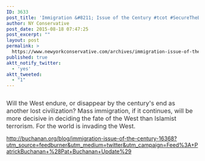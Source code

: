 ```yaml
---
ID: 3633
post_title: 'Immigration &#8211; Issue of the Century #tcot #SecureTheBorder #MakeAmericaGreatAgain'
author: NY Conservative
post_date: 2015-08-18 07:47:25
post_excerpt: ""
layout: post
permalink: >
  https://www.newyorkconservative.com/archives/immigration-issue-of-the-century-tcot-securetheborder-makeamericagreatagain/
published: true
aktt_notify_twitter:
  - 'yes'
aktt_tweeted:
  - "1"
---
```

<p><img src="http://www.newyorkconservative.com/wp-content/uploads/2015/08/081815_1146_Immigration1.jpg" alt=""/>
	</p><p><span style="color:#333333; font-size:12pt">Will the West endure, or disappear by the century's end as another lost civilization? Mass immigration, if it continues, will be more decisive in deciding the fate of the West than Islamist terrorism. For the world is invading the West.
</span></p><p><a href="http://buchanan.org/blog/immigration-issue-of-the-century-16368?utm_source=feedburner&amp;utm_medium=twitter&amp;utm_campaign=Feed%3A+PatrickBuchanan+%28Pat+Buchanan+Update%29">http://buchanan.org/blog/immigration-issue-of-the-century-16368?utm_source=feedburner&amp;utm_medium=twitter&amp;utm_campaign=Feed%3A+PatrickBuchanan+%28Pat+Buchanan+Update%29</a>
	</p><p>
 </p>